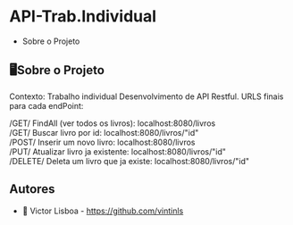 # API-Trab.Individual
<ul>
    <li>Sobre o Projeto</li>
</ul>

## :desktop_computer:Sobre o Projeto

Contexto: Trabalho individual Desenvolvimento de API Restful.
URLS finais para cada endPoint:

/GET/ FindAll (ver todos os livros): localhost:8080/livros<br>
/GET/ Buscar livro por id: localhost:8080/livros/"id"<br>
/POST/ Inserir um novo livro: localhost:8080/livros<br>
/PUT/ Atualizar livro ja existente: localhost:8080/livros/"id"<br>
/DELETE/ Deleta um livro que ja existe: localhost:8080/livros/"id"

## Autores
- :boy:
Victor Lisboa - https://github.com/vintinls
